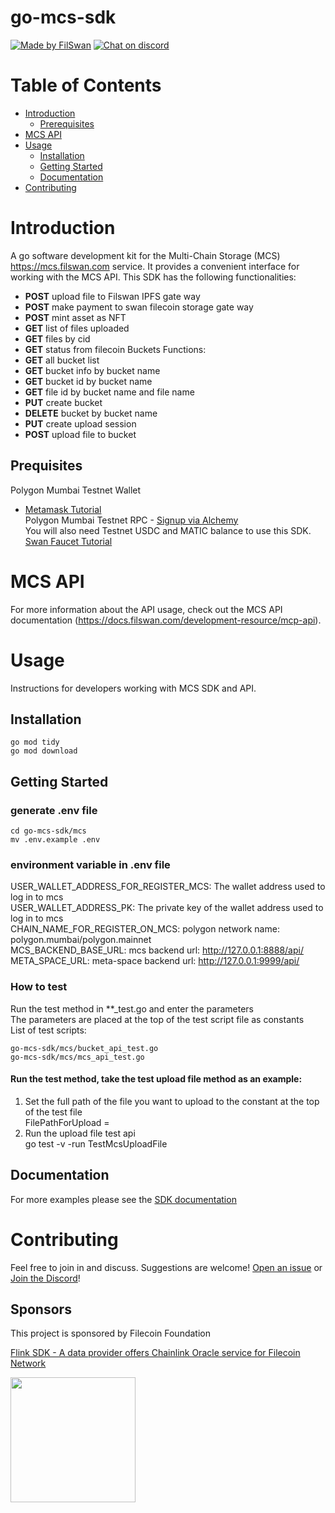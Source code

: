 # go-mcs-sdk

[![Made by FilSwan](https://img.shields.io/badge/made%20by-FilSwan-green.svg)](https://www.filswan.com/)
[![Chat on discord](https://img.shields.io/badge/join%20-discord-brightgreen.svg)](https://discord.com/invite/KKGhy8ZqzK)

# Table of Contents <!-- omit in toc -->

- [Introduction](#introduction)
    - [Prerequisites](#prerequisites)
- [MCS API](#mcs-api)
- [Usage](#usage)
    - [Installation](#installation)
    - [Getting Started](#getting-started)
    - [Documentation](#documentation)
- [Contributing](#contributing)

# Introduction

A go software development kit for the Multi-Chain Storage (MCS) https://mcs.filswan.com service. It provides a
convenient interface for working with the MCS API. This SDK has the following functionalities:

- **POST** upload file to Filswan IPFS gate way
- **POST** make payment to swan filecoin storage gate way
- **POST** mint asset as NFT
- **GET** list of files uploaded
- **GET** files by cid
- **GET** status from filecoin
  Buckets Functions:
- **GET** all bucket list
- **GET** bucket info by bucket name
- **GET** bucket id by bucket name
- **GET** file id by bucket name and file name
- **PUT** create bucket
- **DELETE** bucket by bucket name
- **PUT** create upload session
- **POST** upload file to bucket

## Prequisites

Polygon Mumbai Testnet Wallet

- [Metamask Tutorial](https://docs.filswan.com/getting-started/beginner-walkthrough/public-testnet/setup-metamask) \
  Polygon Mumbai Testnet RPC - [Signup via Alchemy](https://www.alchemy.com/) \
  You will also need Testnet USDC and MATIC balance to use this
  SDK. [Swan Faucet Tutorial](https://docs.filswan.com/development-resource/swan-token-contract/acquire-testnet-usdc-and-matic-tokens)

# MCS API

For more information about the API usage, check out the MCS API
documentation (https://docs.filswan.com/development-resource/mcp-api).

# Usage

Instructions for developers working with MCS SDK and API.

## Installation

```
go mod tidy
go mod download
```

## Getting Started

### generate .env file

```
cd go-mcs-sdk/mcs
mv .env.example .env
```

### environment variable in .env file
USER_WALLET_ADDRESS_FOR_REGISTER_MCS: The wallet address used to log in to mcs <br>
USER_WALLET_ADDRESS_PK: The private key of the wallet address used to log in to mcs <br> 
CHAIN_NAME_FOR_REGISTER_ON_MCS: polygon network name: polygon.mumbai/polygon.mainnet <br>
MCS_BACKEND_BASE_URL: mcs backend url: http://127.0.0.1:8888/api/ <br>
META_SPACE_URL: meta-space backend url: http://127.0.0.1:9999/api/ <br>
### How to test 
Run the test method in **_test.go and enter the parameters <br>
The parameters are placed at the top of the test script file as constants <br>
List of test scripts:
```
go-mcs-sdk/mcs/bucket_api_test.go
go-mcs-sdk/mcs/mcs_api_test.go
```
#### Run the test method, take the test upload file method as an example:
1. Set the full path of the file you want to upload to the constant at the top of the test file <br>
   FilePathForUpload = <your file full path>
2. Run the upload file test api   <br>
   go test -v -run TestMcsUploadFile

## Documentation

For more examples please see the [SDK documentation](https://docs.filswan.com/multi-chain-storage/developer-quickstart/sdk)

# Contributing

Feel free to join in and discuss. Suggestions are welcome! [Open an issue](https://github.com/filswan/python-mcs-sdk/issues) or [Join the Discord](https://discord.com/invite/KKGhy8ZqzK)!

## Sponsors

This project is sponsored by Filecoin Foundation

[Flink SDK - A data provider offers Chainlink Oracle service for Filecoin Network ](https://github.com/filecoin-project/devgrants/issues/463)

<img src="https://github.com/filswan/flink/blob/main/filecoin.png" width="200">
